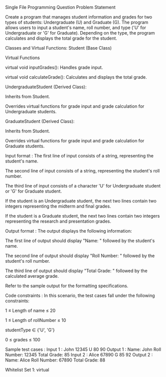 Single File Programming Question
Problem Statement



Create a program that manages student information and grades for two types of students: Undergraduate (U) and Graduate (G). The program allows users to input a student's name, roll number, and type ('U' for Undergraduate or 'G' for Graduate). Depending on the type, the program calculates and displays the total grade for the student.



Classes and Virtual Functions: Student (Base Class)



Virtual Functions

virtual void inputGrades(): Handles grade input.

virtual void calculateGrade(): Calculates and displays the total grade.



UndergraduateStudent (Derived Class):

Inherits from Student.

Overrides virtual functions for grade input and grade calculation for Undergraduate students.



GraduateStudent (Derived Class):

Inherits from Student.

Overrides virtual functions for grade input and grade calculation for Graduate students.

Input format :
The first line of input consists of a string, representing the student's name.

The second line of input consists of a string, representing the student's roll number.

The third line of input consists of a character 'U' for Undergraduate student or 'G' for Graduate student.

If the student is an Undergraduate student, the next two lines contain two integers representing the midterm and final grades.

If the student is a Graduate student, the next two lines contain two integers representing the research and presentation grades.

Output format :
The output displays the following information:



The first line of output should display "Name: " followed by the student's name.

The second line of output should display "Roll Number: " followed by the student's roll number.

The third line of output should display "Total Grade: " followed by the calculated average grade.



Refer to the sample output for the formatting specifications.

Code constraints :
In this scenario, the test cases fall under the following constraints:

1 ≤ Length of name ≤ 20

1 ≤ Length of rollNumber ≤ 10

studentType ∈ {'U', 'G'}

0 ≤ grades ≤ 100

Sample test cases :
Input 1 :
John
12345
U
80
90
Output 1 :
Name: John
Roll Number: 12345
Total Grade: 85
Input 2 :
Alice
67890
G
85
92
Output 2 :
Name: Alice
Roll Number: 67890
Total Grade: 88

Whitelist
Set 1:
virtual